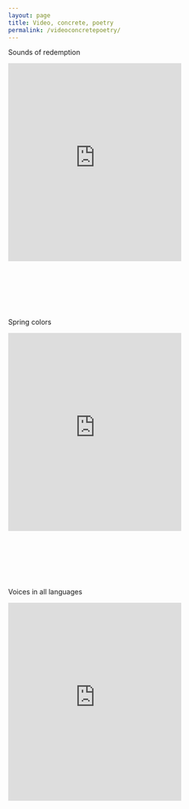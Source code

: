 ```yaml
---
layout: page
title: Video, concrete, poetry
permalink: /videoconcretepoetry/
---
```



Sounds of redemption 

<div style="padding:100% 0 0 0;position:relative;"><iframe src="https://player.vimeo.com/video/725260964?h=26cf77af44&amp;badge=0&amp;autopause=0&amp;player_id=0&amp;app_id=58479" frameborder="0" allow="autoplay; fullscreen; picture-in-picture" allowfullscreen style="position:absolute;top:0;left:0;width:70%;height:80%;" title="Concrete poetry_9"></iframe></div><script src="https://player.vimeo.com/api/player.js"></script>


Spring colors

<div style="padding:100% 0 0 0;position:relative;"><iframe src="https://player.vimeo.com/video/725260518?h=c51b87b4d0&amp;badge=0&amp;autopause=0&amp;player_id=0&amp;app_id=58479" frameborder="0" allow="autoplay; fullscreen; picture-in-picture" allowfullscreen style="position:absolute;top:0;left:0;width:70%;height:80%;" title="Concrete poetry_6"></iframe></div><script src="https://player.vimeo.com/api/player.js"></script>


Voices in all languages

<div style="padding:100% 0 0 0;position:relative;"><iframe src="https://player.vimeo.com/video/697961535?h=1f6e266669&amp;badge=0&amp;autopause=0&amp;player_id=0&amp;app_id=58479" frameborder="0" allow="autoplay; fullscreen; picture-in-picture" allowfullscreen style="position:absolute;top:0;left:0;width:70%;height:80%;" title="Concrete poetry_2"></iframe></div><script src="https://player.vimeo.com/api/player.js"></script>
